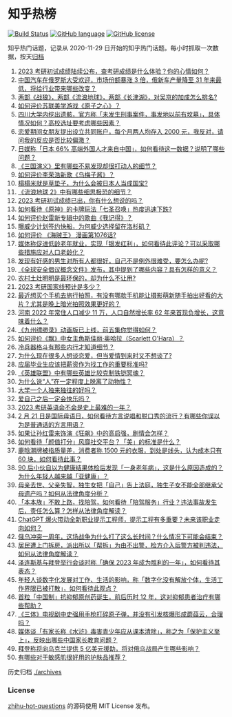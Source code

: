 # 知乎热榜
[![Build Status](https://github.com/ToWeLong/zhihu-hot-questions/workflows/CI/badge.svg)](https://github.com/ToWeLong/zhihu-hot-questions/actions)
[![GitHub language](https://img.shields.io/badge/language-golang-orange.svg)](https://golang.org/)
[![GitHub license](https://img.shields.io/github/license/ToWeLong/zhihu-hot-questions)](https://github.com/ToWeLong/zhihu-hot-questions/blob/main/LICENSE)

知乎热门话题，记录从 2020-11-29 日开始的知乎热门话题。每小时抓取一次数据，按天[归档](./archives)

<!-- BEGIN -->

1. [2023 考研初试成绩陆续公布，查考研成绩是什么体验？你的心情如何？](https://www.zhihu.com/question/584720624)
1. [中国汽车在俄罗斯大受欢迎，市场份额暴涨 3 倍，俄新车产量降至 31 年来最低，将给行业带来哪些改变？](https://www.zhihu.com/question/585305521)
1. [两部《战狼》，两部《流浪地球》，两部《长津湖》，对吴京的加成怎么排名?](https://www.zhihu.com/question/585051414)
1. [如何评价苏联美学游戏《原子之心》？](https://www.zhihu.com/question/584998194)
1. [四川大学内挖出遗骸，官方称「未发生刑事案件，事发地以前有坟墓」，具体情况如何？高校选址要考虑哪些因素？](https://www.zhihu.com/question/585295148)
1. [恋爱期间女朋友提出设立共同账户，每个月两人均存入 2000 元，我反对，请问我的反应是否比较偏激？](https://www.zhihu.com/question/583568748)
1. [日媒称「日本 66% 高端外国人才来自中国」，如何看待这一数据？说明了哪些问题？](https://www.zhihu.com/question/585312343)
1. [《三国演义》里有哪些不易发现却很打动人的细节？](https://www.zhihu.com/question/28679550)
1. [如何评价李荣浩新歌《乌梅子酱》？](https://www.zhihu.com/question/567887411)
1. [榻榻米就是草垫子，为什么会被日本人当成国宝?](https://www.zhihu.com/question/584348406)
1. [《流浪地球 2》中有哪些细思极恐的细节？](https://www.zhihu.com/question/579842173)
1. [2023 考研初试成绩已出，你有什么想说的吗？](https://www.zhihu.com/question/585186623)
1. [如何看待《原神》的卡牌玩法「七圣召唤」热度迅速下跌?](https://www.zhihu.com/question/584986825)
1. [如何评价赵雷新专辑中的歌曲《我记得》？](https://www.zhihu.com/question/551017004)
1. [曝威少计划签约快船，为何威少选择留在洛杉矶？](https://www.zhihu.com/question/585301847)
1. [如何评价 《海贼王》 漫画第1076话?](https://www.zhihu.com/question/585267234)
1. [媒体称促进低龄老年就业，实现「银发红利」，如何看待此评论？可以采取哪些措施应对人口老龄化？](https://www.zhihu.com/question/585097903)
1. [发现有好感的男生对所有人都很好，自己不是例外很难受，要怎么办呢?](https://www.zhihu.com/question/577935010)
1. [《全球安全倡议概念文件》发布，其中提到了哪些内容？具有怎样的意义？](https://www.zhihu.com/question/585304853)
1. [农村土灶明明是最环保的，却为什么不让用?](https://www.zhihu.com/question/583615126)
1. [2023 考研国家线预计是多少？](https://www.zhihu.com/question/574844095)
1. [最近想买个手机去旅行拍照，有没有哪款手机能让摄影萌新随手拍出好看的大片？尤其是晚上暗光拍照效果更好的？](https://www.zhihu.com/question/585313839)
1. [河南 2022 年常住人口减少 11 万，人口自然增长率 62 年来首现负增长，这意味着什么？](https://www.zhihu.com/question/585323977)
1. [《九州缥缈录》动画版已上线，前五集你觉得如何？](https://www.zhihu.com/question/580263996)
1. [如何评价《飘》中女主角斯佳丽·奥哈拉（Scarlett O'Hara）？](https://www.zhihu.com/question/20656381)
1. [冷兵器格斗有那些内行才知道细节？](https://www.zhihu.com/question/55521066)
1. [为什么现在很多人想谈恋爱，但当爱情到来时又不想谈了?](https://www.zhihu.com/question/578901901)
1. [应届毕业生应该把薪资作为找工作的重要标准吗?](https://www.zhihu.com/question/584060531)
1. [《英雄联盟》中有哪些英雄比较克制铁铠冥魂？](https://www.zhihu.com/question/583396920)
1. [为什么说“人”在一定程度上脱离了动物性？](https://www.zhihu.com/question/578314115)
1. [大学一个人独来独往的好吗？](https://www.zhihu.com/question/585177734)
1. [爱自己之后一定会快乐吗？](https://www.zhihu.com/question/584885302)
1. [2023 考研英语会不会是史上最难的一年？](https://www.zhihu.com/question/574354514)
1. [2 月 21 日是国际母语日，如何看待方言说唱和脱口秀的流行？有哪些你误以为是普通话的方言用语？](https://www.zhihu.com/question/583792229)
1. [如果让孙红雷来饰演《狂飙》中的高启强，剧情会怎样？](https://www.zhihu.com/question/584628705)
1. [如何看待「颜值打分」风靡社交平台？「美」的标准是什么？](https://www.zhihu.com/question/585167551)
1. [鹿晗潮牌被指质量差，消费者称 1500 元的衣服，到处是线头，认为成本只有 60 块，如何看待此事？](https://www.zhihu.com/question/584561700)
1. [90 后小伙自以为健康结果体检后发现「一身老年病」，这是什么原因造成的？为什么年轻人越来越「亚健康」？](https://www.zhihu.com/question/585146821)
1. [母亲去世、父亲失智，独生女把「自己」告上法庭，独生子女不能全部继承父母遗产吗？如何从法律角度分析？](https://www.zhihu.com/question/585105370)
1. [「本本族」不敢上路，找陪驾，如何看待「陪驾服务」行业？违法事故发生后，责任怎么算？怎样从法律角度解读？](https://www.zhihu.com/question/585181382)
1. [ChatGPT 爆火带动全新职业提示工程师，提示工程有多重要？未来该职业走向如何？](https://www.zhihu.com/question/585294957)
1. [俄乌冲突一周年，这场战争为什么打了这么长时间？什么情况下可能会结束？](https://www.zhihu.com/question/585303186)
1. [居民遭上门拆房，派出所以「帮拆」为由不出警，检方介入后警方被判违法，如何从法律角度解读？](https://www.zhihu.com/question/585090341)
1. [泽连斯基与拜登举行会谈时称「确保 2023 年成为胜利的一年」，如何看待其表态？](https://www.zhihu.com/question/585204509)
1. [年轻人谈数字化发展对工作、生活的影响，称「数字化没有解放个体，生活工作界限已被打散」，如何看待此观点？](https://www.zhihu.com/question/585158039)
1. [首粒「中国制」抗抑郁原创药诞生，前后历时 12 年，这对抑郁患者治疗有哪些帮助？](https://www.zhihu.com/question/585109671)
1. [《三体》电视剧中史强用手枪打碎原子弹，并没有引发核爆形成蘑菇云，合理吗？](https://www.zhihu.com/question/585123305)
1. [媒体谈「有家长称《水浒》毒害青少年应从课本清除」，称之为「保护主义至上」，反映出哪些中国家长教育问题？](https://www.zhihu.com/question/585001216)
1. [拜登称将向乌克兰提供 5 亿美元援助，将对俄乌战局产生哪些影响？](https://www.zhihu.com/question/585196609)
1. [有哪些对于敏感肌很好用的护肤品推荐？](https://www.zhihu.com/question/582718585)

<!-- END -->

历史归档 [./archives](./archives)


### License
[zhihu-hot-questions](https://github.com/towelong/zhihu-hot-questions) 的源码使用 MIT License 发布。